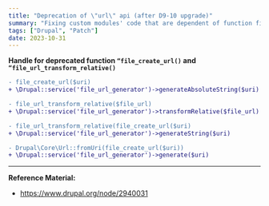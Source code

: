 ```yaml
---
title: "Deprecation of \"url\" api (after D9-10 upgrade)"
summary: "Fixing custom modules' code that are dependent of function file_create_url() and file_url_transform_relative() which is deprecating in newest drupal 10, hence making it compatible for the upgrade (only for temporal purpose). "
tags: ["Drupal", "Patch"]
date: 2023-10-31
---
```



**Handle for deprecated function `“file_create_url()` and `“file_url_transform_relative()`**

```diff
- file_create_url($uri)
+ \Drupal::service('file_url_generator')->generateAbsoluteString($uri)

- file_url_transform_relative($file_url)
+ \Drupal::service('file_url_generator')->transformRelative($file_url)

- file_url_transform_relative(file_create_url($uri)
+ \Drupal::service('file_url_generator')->generateString($uri)

- Drupal\Core\Url::fromUri(file_create_url($uri))
+ \Drupal::service('file_url_generator')->generate($uri)
```



---

**Reference Material:**

-   https://www.drupal.org/node/2940031